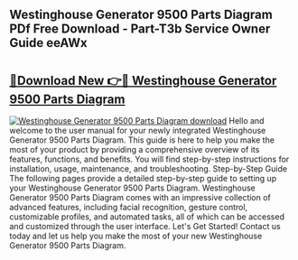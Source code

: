 ## Westinghouse Generator 9500 Parts Diagram PDf Free Download - Part-T3b Service Owner Guide eeAWx

# <h2><a href="http://dfhfyl.blite.top/?on=Westinghouse+Generator+9500+Parts+Diagram">🔗Download New 👉🔴 Westinghouse Generator 9500 Parts Diagram</a></h2>

[![Westinghouse Generator 9500 Parts Diagram download](https://i.imgur.com/lujVjoI.png)](http://dfhfyl.blite.top/?on=Westinghouse+Generator+9500+Parts+Diagram)
Hello and welcome to the user manual for your newly integrated Westinghouse Generator 9500 Parts Diagram. This guide is here to help you make the most of your product by providing a comprehensive overview of its features, functions, and benefits. You will find step-by-step instructions for installation, usage, maintenance, and troubleshooting. Step-by-Step Guide The following pages provide a detailed step-by-step guide to setting up your Westinghouse Generator 9500 Parts Diagram. Westinghouse Generator 9500 Parts Diagram comes with an impressive collection of advanced features, including facial recognition, gesture control, customizable profiles, and automated tasks, all of which can be accessed and customized through the user interface. Let's Get Started! Contact us today and let us help you make the most of your new Westinghouse Generator 9500 Parts Diagram.
